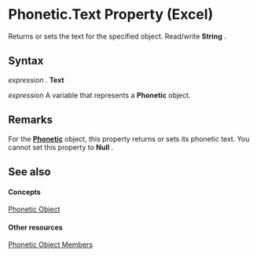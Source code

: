
# Phonetic.Text Property (Excel)

Returns or sets the text for the specified object. Read/write  **String** .


## Syntax

 _expression_ . **Text**

 _expression_ A variable that represents a **Phonetic** object.


## Remarks

For the  **[Phonetic](297e85d5-e8f6-6009-c51a-0d3fe01efba0.md)** object, this property returns or sets its phonetic text. You cannot set this property to **Null** .


## See also


#### Concepts


[Phonetic Object](297e85d5-e8f6-6009-c51a-0d3fe01efba0.md)
#### Other resources


[Phonetic Object Members](4875c308-cfdb-6427-997c-35f7d919efab.md)
